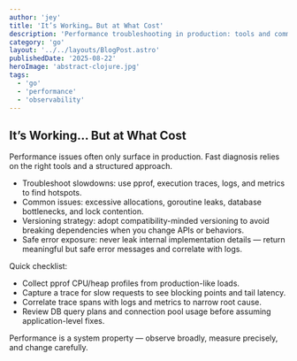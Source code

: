```yaml
---
author: 'jey'
title: 'It’s Working… But at What Cost'
description: 'Performance troubleshooting in production: tools and common bottlenecks.'
category: 'go'
layout: '../../layouts/BlogPost.astro'
publishedDate: '2025-08-22'
heroImage: 'abstract-clojure.jpg'
tags:
  - 'go'
  - 'performance'
  - 'observability'
---
```


## It’s Working… But at What Cost

Performance issues often only surface in production. Fast diagnosis relies on the right tools and a structured approach.

- Troubleshoot slowdowns: use pprof, execution traces, logs, and metrics to find hotspots.
- Common issues: excessive allocations, goroutine leaks, database bottlenecks, and lock contention.
- Versioning strategy: adopt compatibility-minded versioning to avoid breaking dependencies when you change APIs or behaviors.
- Safe error exposure: never leak internal implementation details — return meaningful but safe error messages and correlate with logs.

Quick checklist:

- Collect pprof CPU/heap profiles from production-like loads.
- Capture a trace for slow requests to see blocking points and tail latency.
- Correlate trace spans with logs and metrics to narrow root cause.
- Review DB query plans and connection pool usage before assuming application-level fixes.

Performance is a system property — observe broadly, measure precisely, and change carefully.
